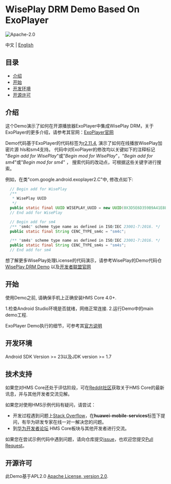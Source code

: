 # WisePlay DRM Demo Based On ExoPlayer #


![Apache-2.0](https://img.shields.io/badge/license-Apache-blue)

中文 | [English](https://github.com/HMS-Core/hms-wiseplay-demo-exoplayer/blob/master/README.md)

## 目录

 * [介绍](#介绍)
 * [开始](#开始)
 * [开发环境](#开发环境)
 * [开源许可](#开源许可)

## 介绍

这个Demo演示了如何在开源播放器ExoPlayer中集成WisePlay DRM，关于ExoPlayer的更多介绍，请参考其官网：[ExoPlayer官网](https://exoplayer.dev/)

Demo代码基于ExoPlayer的代码标签为[r2.11.4](https://github.com/google/ExoPlayer/releases/tag/r2.11.4), 演示了如何在线播放WisePlay加密片源
hls和sm4支持。
代码中对ExoPlayer的修改均以关键如下的注释标记 "*Begin add for WisePlay*"或"*Begin mod for WisePlay*"，"*Begin add for sm4*"或"*Begin mod for sm4*" ，
搜索代码的改动点，可根据这些关键字进行搜索。

例如，在类"com.google.android.exoplayer2.C"中, 修改点如下:
```java
  // Begin add for WisePlay
  /**
   * WisePlay UUID
   */
  public static final UUID WISEPLAY_UUID = new UUID(0X3D5E6D359B9A41E8L, 0XB843DD3C6E72C42CL);
  // End add for WisePlay

  // Begin add for sm4
  /** "sm4c" scheme type name as defined in ISO/IEC 23001-7:2016. */
  public static final String CENC_TYPE_sm4c = "sm4c";

  /** "sm4s" scheme type name as defined in ISO/IEC 23001-7:2016. */
  public static final String CENC_TYPE_sm4s = "sm4s";
  // End add for sm4
```

想了解更多WisePlay处理License的代码演示，请参考WisePlay的Demo代码仓 [WisePlay DRM Demo](https://github.com/HMS-Core/hms-wiseplay-demo) 以及[开发者联盟官网](https://developer.huawei.com/consumer/en/doc/development/HMS-Guides/wiseplay-introduction)


## 开始

使用Demo之前, 请确保手机上正确安装HMS Core 4.0+.

1.检查Android Studio环境是否就绪，网络正常连接.
2.运行Demo中的main demo工程.

ExoPlayer Demo执行的细节，可参考其[官方说明](https://github.com/google/ExoPlayer/blob/release-v2/demos/README.md)

## 开发环境

Android SDK Version >= 23以及JDK version >= 1.7

## 技术支持
如果您对HMS Core还处于评估阶段，可在[Reddit社区](https://www.reddit.com/r/HMSCore/)获取关于HMS Core的最新讯息，并与其他开发者交流见解。

如果您对使用HMS示例代码有疑问，请尝试：
- 开发过程遇到问题上[Stack Overflow](https://stackoverflow.com/questions/tagged/huawei-mobile-services)，在**huawei-mobile-services**标签下提问，有华为研发专家在线一对一解决您的问题。
- 到[华为开发者论坛](https://developer.huawei.com/consumer/cn/forum/blockdisplay?fid=18) HMS Core板块与其他开发者进行交流。

如果您在尝试示例代码中遇到问题，请向仓库提交[issue](https://github.com/HMS-Core/hms-wiseplay-demo-exoplayer/issues)，也欢迎您提交[Pull Request](https://github.com/HMS-Core/hms-wiseplay-demo-exoplayer/pulls)。

## 开源许可

此Demo基于APL2.0 [Apache License, version 2.0](http://www.apache.org/licenses/LICENSE-2.0).
